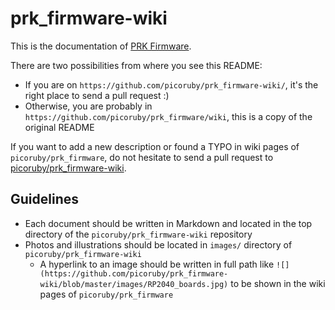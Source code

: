 # prk_firmware-wiki

This is the documentation of [PRK Firmware](https://github.com/picoruby/prk_firmware).

There are two possibilities from where you see this README:
- If you are on `https://github.com/picoruby/prk_firmware-wiki/`, it's the right place to send a pull request :)
- Otherwise, you are probably in `https://github.com/picoruby/prk_firmware/wiki`, this is a copy of the original README

If you want to add a new description or found a TYPO in wiki pages of `picoruby/prk_firmware`, do not hesitate to send a pull request to [picoruby/prk_firmware-wiki](https://github.com/picoruby/prk_firmware-wiki).

## Guidelines

- Each document should be written in Markdown and located in the top directory of the `picoruby/prk_firmware-wiki` repository
- Photos and illustrations should be located in `images/` directory of `picoruby/prk_firmware-wiki`
  - A hyperlink to an image should be written in full path like `![](https://github.com/picoruby/prk_firmware-wiki/blob/master/images/RP2040_boards.jpg)` to be shown in the wiki pages of `picoruby/prk_firmware`
